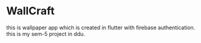 # WallCraft
 this is wallpaper app which is created in flutter with firebase authentication.
this is my sem-5 project in ddu.
